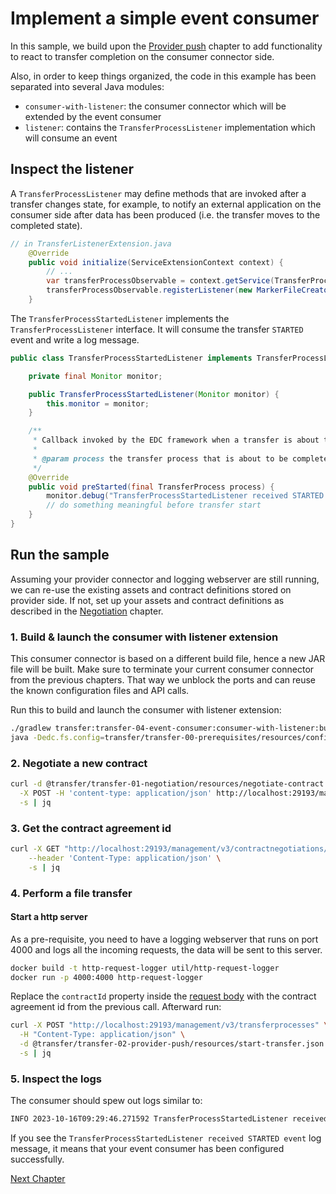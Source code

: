 # Implement a simple event consumer

In this sample, we build upon the [Provider push](../transfer-02-provider-push/README.md) chapter to add functionality
to react to transfer completion on the consumer connector side.

Also, in order to keep things organized, the code in this example has been separated into several Java modules:

- `consumer-with-listener`: the consumer connector which will be extended by the event consumer
- `listener`: contains the `TransferProcessListener` implementation which will consume an event

## Inspect the listener

A `TransferProcessListener` may define methods that are invoked after a transfer changes state, for example, to notify an
external application on the consumer side after data has been produced (i.e. the transfer moves to the completed state).

```java
// in TransferListenerExtension.java
    @Override
    public void initialize(ServiceExtensionContext context) {
        // ...
        var transferProcessObservable = context.getService(TransferProcessObservable.class);
        transferProcessObservable.registerListener(new MarkerFileCreator(monitor));
    }
```

The `TransferProcessStartedListener` implements the `TransferProcessListener` interface. 
It will consume the transfer `STARTED` event and write a log message.

```java
public class TransferProcessStartedListener implements TransferProcessListener {

    private final Monitor monitor;

    public TransferProcessStartedListener(Monitor monitor) {
        this.monitor = monitor;
    }

    /**
     * Callback invoked by the EDC framework when a transfer is about to be completed.
     *
     * @param process the transfer process that is about to be completed.
     */
    @Override
    public void preStarted(final TransferProcess process) {
        monitor.debug("TransferProcessStartedListener received STARTED event");
        // do something meaningful before transfer start
    }
}
```

## Run the sample

Assuming your provider connector and logging webserver are still running, we can re-use the existing assets and contract definitions stored on 
provider side. If not, set up your assets and contract definitions as described in the [Negotiation](../transfer-01-negotiation/README.md) 
chapter.

### 1. Build & launch the consumer with listener extension

This consumer connector is based on a different build file, hence a new JAR file will be built. 
Make sure to terminate your current consumer connector from the previous chapters. 
That way we unblock the ports and can reuse the known configuration files and API calls.

Run this to build and launch the consumer with listener extension:

```bash
./gradlew transfer:transfer-04-event-consumer:consumer-with-listener:build
java -Dedc.fs.config=transfer/transfer-00-prerequisites/resources/configuration/consumer-configuration.properties -jar transfer/transfer-04-event-consumer/consumer-with-listener/build/libs/connector.jar
````

### 2. Negotiate a new contract

```bash
curl -d @transfer/transfer-01-negotiation/resources/negotiate-contract.json \
  -X POST -H 'content-type: application/json' http://localhost:29193/management/v3/contractnegotiations \
  -s | jq
```

### 3. Get the contract agreement id

```bash
curl -X GET "http://localhost:29193/management/v3/contractnegotiations/{{contract-negotiation-id}}" \
    --header 'Content-Type: application/json' \
    -s | jq
```

### 4. Perform a file transfer

#### Start a http server

As a pre-requisite, you need to have a logging webserver that runs on port 4000 and logs all the incoming requests, the
data will be sent to this server.

```bash
docker build -t http-request-logger util/http-request-logger
docker run -p 4000:4000 http-request-logger
```

Replace the `contractId` property inside the [request body](../transfer-02-provider-push/resources/start-transfer.json)
with the contract agreement id from the previous call.
Afterward run:

```bash
curl -X POST "http://localhost:29193/management/v3/transferprocesses" \
  -H "Content-Type: application/json" \
  -d @transfer/transfer-02-provider-push/resources/start-transfer.json \
  -s | jq
```

### 5. Inspect the logs

The consumer should spew out logs similar to:

```bash
INFO 2023-10-16T09:29:46.271592 TransferProcessStartedListener received STARTED event   <----------------------------
```

If you see the `TransferProcessStartedListener received STARTED event` log message, it means that your event consumer has been
configured successfully.

[Next Chapter](../transfer-05-file-transfer-cloud/README.md)
